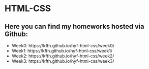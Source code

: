 
<h1>HTML-CSS</h1>

<h2>Here you can find my homeworks hosted via Github:</h2>
<ul>
  <li>Week0: https://kfth.github.io/hyf-html-css/week0/</li>
  <li>Week1: https://kfth.github.io/hyf-html-css/week1/</li>
  <li>Week2: https://kfth.github.io/hyf-html-css/week2/ </li>
  <li>Week3: https://kfth.github.io/hyf-html-css/week3/</li>
</ul>
